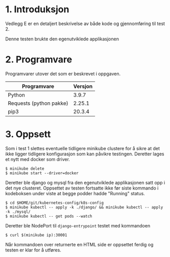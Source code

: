 # 1. Introduksjon

Vedlegg E er en detaljert beskrivelse av både kode og gjennomføring til test 2.

Denne testen brukte den egenutviklede applikasjonen

# 2. Programvare

Programvarer utover det som er beskrevet i oppgaven.

| Programvare                   | Versjon   |
|-------------------------------|-----------|
| Python                        | 3.9.7     |
| Requests (python pakke)       | 2.25.1   |
| pip3                          | 20.3.4    |

# 3. Oppsett

Som i test 1 slettes eventuelle tidligere minikube clustere for å sikre at det ikke ligger tidligere konfigurasjon som kan påvikre testingen. Deretter lages et nytt med docker som driver.

```shell
$ minikube delete
$ minikube start --driver=docker
```

Deretter ble django og mysql fra den egenutviklede applikasjonen satt opp i det nye clusteret. Oppsettet av testen fortsatte ikke før siste kommando i kodeboksen under viste at begge podder hadde "Running" status.

```shell
$ cd $HOME/git/kubernetes-config/k8s-config
$ minikube kubectl -- apply -k ./django/ && minikube kubectl -- apply -k ./mysql/
$ minikube kubectl -- get pods --watch
```

Deretter ble NodePort til `django-entrypoint` testet med kommandoen

```shell
$ curl $(minikube ip):30001
```

Når kommandoen over returnerte en HTML side er oppsettet ferdig og testen er klar for å utføres.
